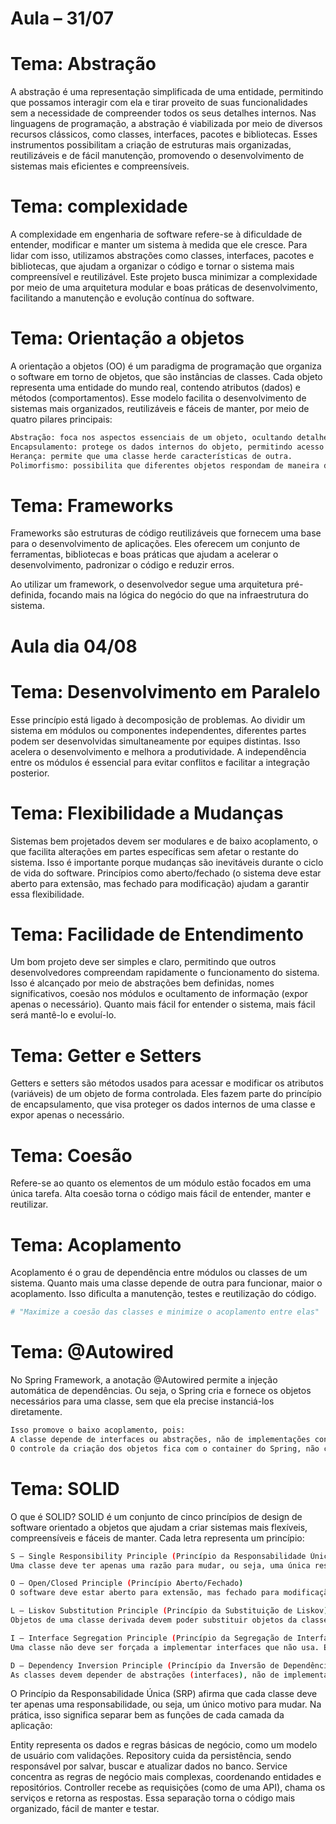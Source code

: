# Aula – 31/07

# Tema: Abstração

A abstração é uma representação simplificada de uma entidade,
permitindo que possamos interagir com ela e tirar proveito de suas funcionalidades
sem a necessidade de compreender todos os seus detalhes internos.
Nas linguagens de programação, a abstração é viabilizada por meio de diversos recursos
clássicos, como classes, interfaces, pacotes e bibliotecas.
Esses instrumentos possibilitam a criação de estruturas mais organizadas,
reutilizáveis e de fácil manutenção, promovendo o desenvolvimento de sistemas
mais eficientes e compreensíveis.

# Tema: complexidade

A complexidade em engenharia de software refere-se à dificuldade de entender,
modificar e manter um sistema à medida que ele cresce. Para lidar com isso,
utilizamos abstrações como classes, interfaces, pacotes e bibliotecas,
que ajudam a organizar o código e tornar o sistema mais compreensível e reutilizável.
Este projeto busca minimizar a complexidade por meio de uma arquitetura modular
e boas práticas de desenvolvimento, facilitando a manutenção e evolução contínua do software.

# Tema: Orientação a objetos

A orientação a objetos (OO) é um paradigma de programação que organiza o software em torno de objetos,
que são instâncias de classes. Cada objeto representa uma entidade do mundo real,
contendo atributos (dados) e métodos (comportamentos).
Esse modelo facilita o desenvolvimento de sistemas mais organizados, reutilizáveis e fáceis de manter,
por meio de quatro pilares principais:

```bash
Abstração: foca nos aspectos essenciais de um objeto, ocultando detalhes desnecessários.
Encapsulamento: protege os dados internos do objeto, permitindo acesso controlado.
Herança: permite que uma classe herde características de outra.
Polimorfismo: possibilita que diferentes objetos respondam de maneira distinta a uma mesma ação.
```

# Tema: Frameworks

Frameworks são estruturas de código reutilizáveis que fornecem uma base para o desenvolvimento de aplicações. Eles oferecem um conjunto de ferramentas, bibliotecas e boas práticas que ajudam a acelerar
o desenvolvimento, padronizar o código e reduzir erros.

Ao utilizar um framework, o desenvolvedor segue uma arquitetura pré-definida, focando mais na lógica do negócio do que na infraestrutura do sistema.

# Aula dia 04/08

# Tema: Desenvolvimento em Paralelo

Esse princípio está ligado à decomposição de problemas. Ao dividir um sistema em módulos ou componentes independentes, diferentes partes podem ser desenvolvidas simultaneamente por equipes distintas. Isso acelera o desenvolvimento e melhora a produtividade. A independência entre os módulos é essencial para evitar conflitos e facilitar a integração posterior.

# Tema: Flexibilidade a Mudanças

Sistemas bem projetados devem ser modulares e de baixo acoplamento, o que facilita alterações em partes específicas sem afetar o restante do sistema. Isso é importante porque mudanças são inevitáveis durante o ciclo de vida do software. Princípios como aberto/fechado (o sistema deve estar aberto para extensão, mas fechado para modificação) ajudam a garantir essa flexibilidade.

# Tema: Facilidade de Entendimento

Um bom projeto deve ser simples e claro, permitindo que outros desenvolvedores compreendam rapidamente o funcionamento do sistema. Isso é alcançado por meio de abstrações bem definidas, nomes significativos, coesão nos módulos e ocultamento de informação (expor apenas o necessário). Quanto mais fácil for entender o sistema, mais fácil será mantê-lo e evoluí-lo.

# Tema: Getter e Setters
Getters e setters são métodos usados para acessar e modificar os atributos (variáveis) de um objeto de forma controlada. Eles fazem parte do princípio de encapsulamento, que visa proteger os dados internos de uma classe e expor apenas o necessário.

# Tema: Coesão
Refere-se ao quanto os elementos de um módulo estão focados em uma única tarefa. Alta coesão torna o código mais fácil de entender, manter e reutilizar.

# Tema: Acoplamento

Acoplamento é o grau de dependência entre módulos ou classes de um sistema. Quanto mais uma classe depende de outra para funcionar, maior o acoplamento. Isso dificulta a manutenção, testes e reutilização do código.

```bash
# "Maximize a coesão das classes e minimize o acoplamento entre elas"
```

# Tema: @Autowired
No Spring Framework, a anotação @Autowired permite a injeção automática de dependências. Ou seja, o Spring cria e fornece os objetos necessários para uma classe, sem que ela precise instanciá-los diretamente.

```bash
Isso promove o baixo acoplamento, pois:
A classe depende de interfaces ou abstrações, não de implementações concretas.
O controle da criação dos objetos fica com o container do Spring, não com a classe.
````

# Tema: SOLID

O que é SOLID?
SOLID é um conjunto de cinco princípios de design de software orientado a objetos que ajudam a criar sistemas mais flexíveis, compreensíveis e fáceis de manter. Cada letra representa um princípio:

```bash
S – Single Responsibility Principle (Princípio da Responsabilidade Única)
Uma classe deve ter apenas uma razão para mudar, ou seja, uma única responsabilidade. Isso torna o código mais organizado e fácil de manter.

O – Open/Closed Principle (Princípio Aberto/Fechado)
O software deve estar aberto para extensão, mas fechado para modificação. Você pode adicionar novas funcionalidades sem alterar o código existente.

L – Liskov Substitution Principle (Princípio da Substituição de Liskov)
Objetos de uma classe derivada devem poder substituir objetos da classe base sem alterar o comportamento do programa.

I – Interface Segregation Principle (Princípio da Segregação de Interface)
Uma classe não deve ser forçada a implementar interfaces que não usa. É melhor ter várias interfaces específicas do que uma única interface genérica.

D – Dependency Inversion Principle (Princípio da Inversão de Dependência)
As classes devem depender de abstrações (interfaces), não de implementações concretas. Isso reduz o acoplamento e aumenta a flexibilidade.
```
O Princípio da Responsabilidade Única (SRP) afirma que cada classe deve ter apenas uma responsabilidade, ou seja, um único motivo para mudar. Na prática, isso significa separar bem as funções de cada camada da aplicação:

Entity representa os dados e regras básicas de negócio, como um modelo de usuário com validações.
Repository cuida da persistência, sendo responsável por salvar, buscar e atualizar dados no banco.
Service concentra as regras de negócio mais complexas, coordenando entidades e repositórios.
Controller recebe as requisições (como de uma API), chama os serviços e retorna as respostas.
Essa separação torna o código mais organizado, fácil de manter e testar.
